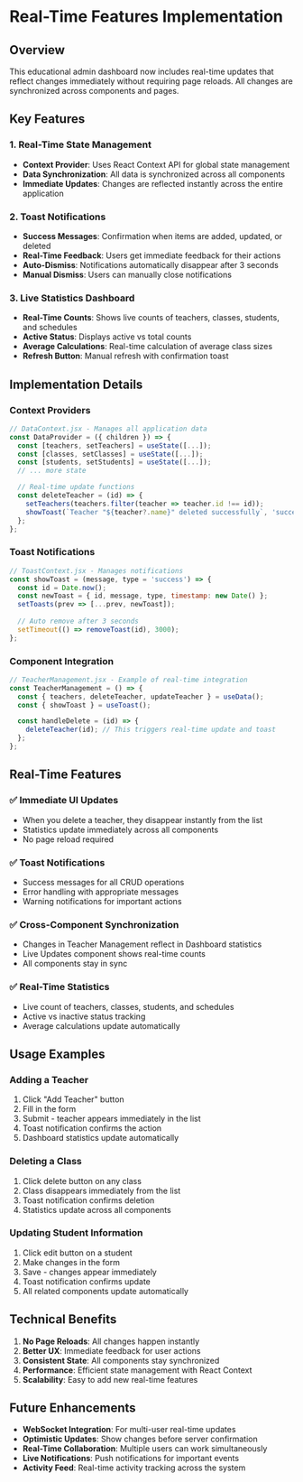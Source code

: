 # Real-Time Features Implementation

## Overview
This educational admin dashboard now includes real-time updates that reflect changes immediately without requiring page reloads. All changes are synchronized across components and pages.

## Key Features

### 1. **Real-Time State Management**
- **Context Provider**: Uses React Context API for global state management
- **Data Synchronization**: All data is synchronized across all components
- **Immediate Updates**: Changes are reflected instantly across the entire application

### 2. **Toast Notifications**
- **Success Messages**: Confirmation when items are added, updated, or deleted
- **Real-Time Feedback**: Users get immediate feedback for their actions
- **Auto-Dismiss**: Notifications automatically disappear after 3 seconds
- **Manual Dismiss**: Users can manually close notifications

### 3. **Live Statistics Dashboard**
- **Real-Time Counts**: Shows live counts of teachers, classes, students, and schedules
- **Active Status**: Displays active vs total counts
- **Average Calculations**: Real-time calculation of average class sizes
- **Refresh Button**: Manual refresh with confirmation toast

## Implementation Details

### Context Providers
```jsx
// DataContext.jsx - Manages all application data
const DataProvider = ({ children }) => {
  const [teachers, setTeachers] = useState([...]);
  const [classes, setClasses] = useState([...]);
  const [students, setStudents] = useState([...]);
  // ... more state

  // Real-time update functions
  const deleteTeacher = (id) => {
    setTeachers(teachers.filter(teacher => teacher.id !== id));
    showToast(`Teacher "${teacher?.name}" deleted successfully`, 'success');
  };
};
```

### Toast Notifications
```jsx
// ToastContext.jsx - Manages notifications
const showToast = (message, type = 'success') => {
  const id = Date.now();
  const newToast = { id, message, type, timestamp: new Date() };
  setToasts(prev => [...prev, newToast]);
  
  // Auto remove after 3 seconds
  setTimeout(() => removeToast(id), 3000);
};
```

### Component Integration
```jsx
// TeacherManagement.jsx - Example of real-time integration
const TeacherManagement = () => {
  const { teachers, deleteTeacher, updateTeacher } = useData();
  const { showToast } = useToast();

  const handleDelete = (id) => {
    deleteTeacher(id); // This triggers real-time update and toast
  };
};
```

## Real-Time Features

### ✅ **Immediate UI Updates**
- When you delete a teacher, they disappear instantly from the list
- Statistics update immediately across all components
- No page reload required

### ✅ **Toast Notifications**
- Success messages for all CRUD operations
- Error handling with appropriate messages
- Warning notifications for important actions

### ✅ **Cross-Component Synchronization**
- Changes in Teacher Management reflect in Dashboard statistics
- Live Updates component shows real-time counts
- All components stay in sync

### ✅ **Real-Time Statistics**
- Live count of teachers, classes, students, and schedules
- Active vs inactive status tracking
- Average calculations update automatically

## Usage Examples

### Adding a Teacher
1. Click "Add Teacher" button
2. Fill in the form
3. Submit - teacher appears immediately in the list
4. Toast notification confirms the action
5. Dashboard statistics update automatically

### Deleting a Class
1. Click delete button on any class
2. Class disappears immediately from the list
3. Toast notification confirms deletion
4. Statistics update across all components

### Updating Student Information
1. Click edit button on a student
2. Make changes in the form
3. Save - changes appear immediately
4. Toast notification confirms update
5. All related components update automatically

## Technical Benefits

1. **No Page Reloads**: All changes happen instantly
2. **Better UX**: Immediate feedback for user actions
3. **Consistent State**: All components stay synchronized
4. **Performance**: Efficient state management with React Context
5. **Scalability**: Easy to add new real-time features

## Future Enhancements

- **WebSocket Integration**: For multi-user real-time updates
- **Optimistic Updates**: Show changes before server confirmation
- **Real-Time Collaboration**: Multiple users can work simultaneously
- **Live Notifications**: Push notifications for important events
- **Activity Feed**: Real-time activity tracking across the system 